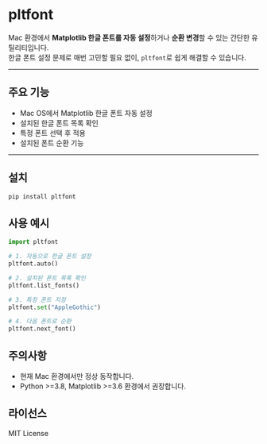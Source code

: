 # pltfont

Mac 환경에서 **Matplotlib 한글 폰트를 자동 설정**하거나 **순환 변경**할 수 있는 간단한 유틸리티입니다.  
한글 폰트 설정 문제로 매번 고민할 필요 없이, `pltfont`로 쉽게 해결할 수 있습니다.

---

## 주요 기능

- Mac OS에서 Matplotlib 한글 폰트 자동 설정
- 설치된 한글 폰트 목록 확인
- 특정 폰트 선택 후 적용
- 설치된 폰트 순환 기능

---

## 설치

```bash
pip install pltfont
```


## 사용 예시

```python
import pltfont

# 1. 자동으로 한글 폰트 설정
pltfont.auto()

# 2. 설치된 폰트 목록 확인
pltfont.list_fonts()

# 3. 특정 폰트 지정
pltfont.set("AppleGothic")

# 4. 다음 폰트로 순환
pltfont.next_font()
```

## 주의사항
- 현재 Mac 환경에서만 정상 동작합니다.
- Python >=3.8, Matplotlib >=3.6 환경에서 권장합니다.


## 라이선스
MIT License

```
